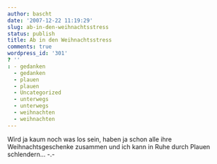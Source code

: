 ```yaml
---
author: bascht
date: '2007-12-22 11:19:29'
slug: ab-in-den-weihnachtsstress
status: publish
title: Ab in den Weihnachtsstress
comments: true
wordpress_id: '301'
? ''
: - gedanken
  - gedanken
  - plauen
  - plauen
  - Uncategorized
  - unterwegs
  - unterwegs
  - weihnachten
  - weihnachten
---
```


Wird ja kaum noch was los sein, haben ja schon alle ihre
Weihnachtsgeschenke zusammen und ich kann in Ruhe durch Plauen
schlendern... -.-


